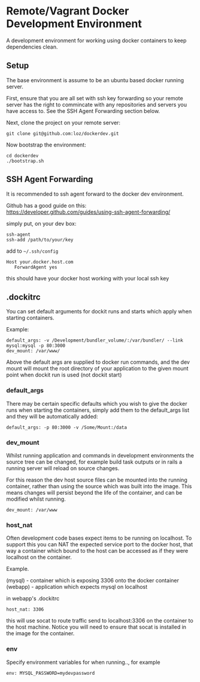 # Remote/Vagrant Docker Development Environment

A development environment for working using docker containers to keep dependencies clean.

## Setup

The base environment is assume to be an ubuntu based docker running server.

First, ensure that you are all set with ssh key forwarding so your remote server has the right
to commincate with any repositories and servers you have access to.  See the SSH Agent Forwarding
section below.

Next, clone the project on your remote server:

    git clone git@github.com:loz/dockerdev.git

Now bootstrap the environment:

    cd dockerdev
    ./bootstrap.sh

## SSH Agent Forwarding
It is recommended to ssh agent forward to the docker dev environment.

Github has a good guide on this: https://developer.github.com/guides/using-ssh-agent-forwarding/

simply put, on your dev box:

    ssh-agent
    ssh-add /path/to/your/key

add to `~/.ssh/config`

    Host your.docker.host.com
       ForwardAgent yes

this should have your docker host working with your local ssh key

## .dockitrc

You can set default arguments for dockit runs and starts which apply when starting containers.

Example:

    default_args: -v /Development/bundler_volume/:/var/bundler/ --link mysql:mysql -p 80:3000
    dev_mount: /var/www/

Above the default args are supplied to docker run commands, and the dev mount will mount the
root directory of your application to the given mount point when dockit run is used (not dockit start)

### default_args

There may be certain specific defaults which you wish to give the docker runs when starting the
containers, simply add them to the default_args list and they will be automatically added:

    default_args: -p 80:3000 -v /Some/Mount:/data

### dev_mount

Whilst running application and commands in development environments the source tree can be changed,
for example build task outputs or in rails a running server will reload on source changes.

For this reason the dev host source files can be mounted into the running container, rather than
using the source which was built into the image.  This means changes will persist beyond the life
of the container, and can be modified whilst running.

    dev_mount: /var/www

### host_nat

Often development code bases expect items to be running on localhost.  To support this you can NAT
the expected service port to the docker host, that way a container which bound to the host can be
accessed as if they were localhost on the container.

Example.

(mysql) - container which is exposing 3306 onto the docker container
(webapp) - application which expects mysql on localhost

in webapp's .dockitrc

    host_nat: 3306

this will use socat to route traffic send to localhost:3306 on the container to the host machine.
Notice you will need to ensure that socat is installed in the image for the container.

### env

Specify environment variables for when running.., for example

    env: MYSQL_PASSWORD=mydevpassword

